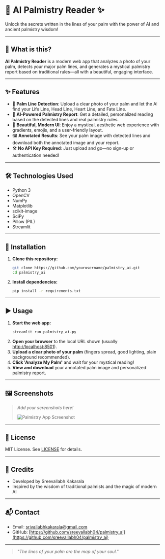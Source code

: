 # 🔮 AI Palmistry Reader ✨

Unlock the secrets written in the lines of your palm with the power of AI and ancient palmistry wisdom!

---

## 🌟 What is this?

**AI Palmistry Reader** is a modern web app that analyzes a photo of your palm, detects your major palm lines, and generates a mystical palmistry report based on traditional rules—all with a beautiful, engaging interface.

---

## ✨ Features

- 📸 **Palm Line Detection**: Upload a clear photo of your palm and let the AI find your Life Line, Head Line, Heart Line, and Fate Line.
- 🤖 **AI-Powered Palmistry Report**: Get a detailed, personalized reading based on the detected lines and real palmistry rules.
- 🎨 **Beautiful, Modern UI**: Enjoy a mystical, aesthetic web experience with gradients, emojis, and a user-friendly layout.
- 🖼️ **Annotated Results**: See your palm image with detected lines and download both the annotated image and your report.
- 🛠️ **No API Key Required**: Just upload and go—no sign-up or authentication needed!

---

## 🛠️ Technologies Used

- Python 3
- OpenCV
- NumPy
- Matplotlib
- scikit-image
- SciPy
- Pillow (PIL)
- Streamlit

---

## 🚀 Installation

1. **Clone this repository:**
   ```bash
   git clone https://github.com/yourusername/palmistry_ai.git
   cd palmistry_ai
   ```
2. **Install dependencies:**
   ```bash
   pip install -r requirements.txt
   ```

---

## ▶️ Usage

1. **Start the web app:**
   ```bash
   streamlit run palmistry_ai.py
   ```
2. **Open your browser** to the local URL shown (usually [http://localhost:8501](http://localhost:8501)).
3. **Upload a clear photo of your palm** (fingers spread, good lighting, plain background recommended).
4. **Click 'Analyze My Palm'** and wait for your mystical reading!
5. **View and download** your annotated palm image and personalized palmistry report.

---

## 🖼️ Screenshots

> _Add your screenshots here!_
>
> ![Palmistry App Screenshot](screenshots/demo.png)

---

## 📜 License

MIT License. See [LICENSE](LICENSE) for details.

---

## 🙏 Credits

- Developed by Sreevallabh Kakarala
- Inspired by the wisdom of traditional palmists and the magic of modern AI

---

## 📬 Contact

- Email: srivallabhkakarala@gmail.com
- GitHub: [https://github.com/sreevallabh04/palmistry_ai](https://github.com/sreevallabh04/palmistry_ai)

---

> _"The lines of your palm are the map of your soul."_
